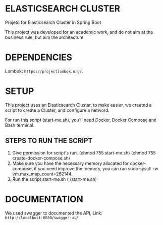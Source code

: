 # ELASTICSEARCH CLUSTER #

Projeto for Elasticsearch Cluster in Spring Boot

This project was developed for an academic work, and do 
not aim at the business rule, but aim the architecture

# DEPENDENCIES #

Lombok: `https://projectlombok.org/`.

# SETUP #

This project uses an Elasticsearch Cluster, to make
easier, we created a script to create a Cluster, and
configure a netword.

For run this script (start-me.sh), you'll need
Docker, Docker Compose and Bash terminal.

## STEPS TO RUN THE SCRIPT ##

1. Give permission for script's run. 
(chmod 755 start-me.sh) (chmod 755 create-docker-compose.sh)
2. Make sure you have the necessary memory allocated
for docker-compose, if you need improve the memory,
you can run sudo sysctl -w vm.max_map_count=262144.
3. Run the script start-me.sh (./start-me.sh)

# DOCUMENTATION #

We used swagger to documented the API,
Link: `http://localhost:8080/swagger-ui/`
